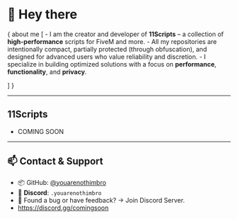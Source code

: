 # 👋 Hey there

{
  about me
  [
     - I am the creator and developer of **11Scripts** – a collection of **high-performance** scripts for FiveM and more.
      - All my repositories are intentionally compact, partially protected (through obfuscation), and designed for advanced users who value reliability and discretion.
       - I specialize in building optimized solutions with a focus on **performance**, **functionality**, and **privacy**.
        
  ]
}

---

## 11Scripts

- COMING SOON

---

## 📫 Contact & Support

- 📦 GitHub: [@youarenothimbro](https://github.com/youarenothimbro)  
- 💬 **Discord**: `.youarenothimbro`
- 🐛 Found a bug or have feedback? → Join Discord Server.  
- https://discord.gg/comingsoon
